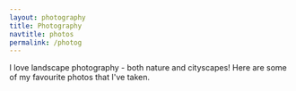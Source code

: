 ```yaml
---
layout: photography
title: Photography
navtitle: photos
permalink: /photog
---
```


I love landscape photography - both nature and cityscapes! Here are some of my favourite photos that I've taken.